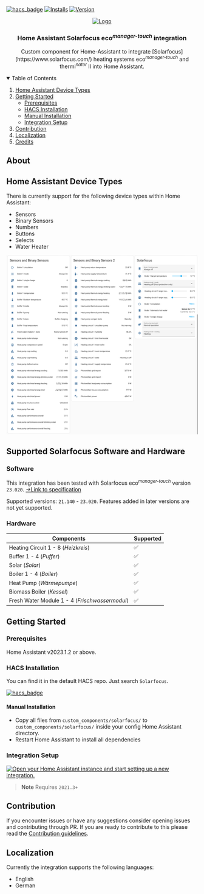 [![hacs_badge](https://img.shields.io/badge/HACS-Default-41BDF5.svg?style=for-the-badge)](https://github.com/hacs/integration)
[![Installs][installs-shield]][installs]
[![Version](https://img.shields.io/github/v/tag/lavermanjj/home-assistant-solarfocus?style=for-the-badge&label=Version&color=orange)](https://img.shields.io/github/v/tag/lavermanjj/home-assistant-solarfocus?style=for-the-badge&label=Version&color=orange)

<p align="center">
  <a href="https://github.com/leikoilja/ha-google-home">
    <img src="https://brands.home-assistant.io/solarfocus/logo.png" alt="Logo" height="80">
  </a>
</p>

<h3 align="center">Home Assistant Solarfocus eco<sup><i>manager-touch</i></sup> integration</h3>

<p align="center">
  Custom component for Home-Assistant to integrate [Solarfocus](https://www.solarfocus.com/) heating systems eco<sup><i>manager-touch</i></sup> and thermi<sup><i>nator</i></sup> II into Home Assistant.
</p>


<details open="open">
  <summary>Table of Contents</summary>

1. [Home Assistant Device Types](#home-assistant-device-types)
2. [Getting Started](#getting-started)
   - [Prerequisites](#prerequisites)
   - [HACS Installation](#hacs-installation)
   - [Manual Installation](#manual-installation)
   - [Integration Setup](#integration-setup)
3. [Contribution](#contribution)
4. [Localization](#localization)
5. [Credits](#credits)

</details>


## About

## Home Assistant Device Types

There is currently support for the following device types within Home Assistant:

- Sensors
- Binary Sensors
- Numbers
- Buttons
- Selects
- Water Heater

![image](images/sf-screenshot.png?raw=true)

## Supported Solarfocus Software and Hardware

### Software

This integration has been tested with Solarfocus eco<sup>_manager-touch_</sup> version `23.020`.
[->Link to specification](https://www.solarfocus.com/de/partnerportal/pdf/open/UGFydG5lcmJlcmVpY2gtREUvUmVnZWx1bmdfZWNvbWFuYWdlci10b3VjaC9BbmxlaXR1bmdlbi9lY29tYW5hZ2VyLXRvdWNoX01vZGJ1cy1UQ1AtUmVnaXN0ZXJkYXRlbl9BbmxlaXR1bmcucGRm/117920/0/Lng_YSxpM245S30zMTc4W2Y8cVRRXWlJVWRQJDsv?serialNumber=21010)

Supported versions: `21.140` - `23.020`. Features added in later versions are not yet supported.

### Hardware

| Components | Supported |
|---|---|
| Heating Circuit 1 - 8 (_Heizkreis_)| :white_check_mark: |
| Buffer 1 - 4 (_Puffer_) | :white_check_mark: |
| Solar (_Solar_)| :white_check_mark: |
| Boiler 1 - 4 (_Boiler_) | :white_check_mark: |
| Heat Pump (_Wärmepumpe_) | :white_check_mark: |
| Biomass Boiler (_Kessel_) | :white_check_mark: | 
| Fresh Water Module 1 - 4 (_Frischwassermodul_) | :white_check_mark: |

## Getting Started

### Prerequisites

Home Assistant v2023.1.2 or above.

### HACS Installation

You can find it in the default HACS repo. Just search `Solarfocus`.

[![hacs_badge](https://img.shields.io/badge/HACS-Default-41BDF5.svg?style=for-the-badge)](https://github.com/hacs/integration)


#### Manual Installation

- Copy all files from `custom_components/solarfocus/` to `custom_components/solarfocus/` inside your config Home Assistant directory.
- Restart Home Assistant to install all dependencies

### Integration Setup

[![Open your Home Assistant instance and start setting up a new integration.](https://my.home-assistant.io/badges/config_flow_start.svg)](https://my.home-assistant.io/redirect/config_flow_start/?domain=solarfocus) 
> **Note**
> Requires `2021.3+`

## Contribution

If you encounter issues or have any suggestions consider opening issues and contributing through PR. If you are ready to contribute to this please read the [Contribution guidelines](CONTRIBUTING.md).

## Localization

Currently the integration supports the following languages:

- English
- German



[installs-shield]: https://img.shields.io/badge/dynamic/json?url=https%3A%2F%2Fanalytics.home-assistant.io%2Fcustom_integrations.json&query=%24.solarfocus.total&style=for-the-badge&label=Installs&color=green
[installs]: https://analytics.home-assistant.io/custom_integrations.json
